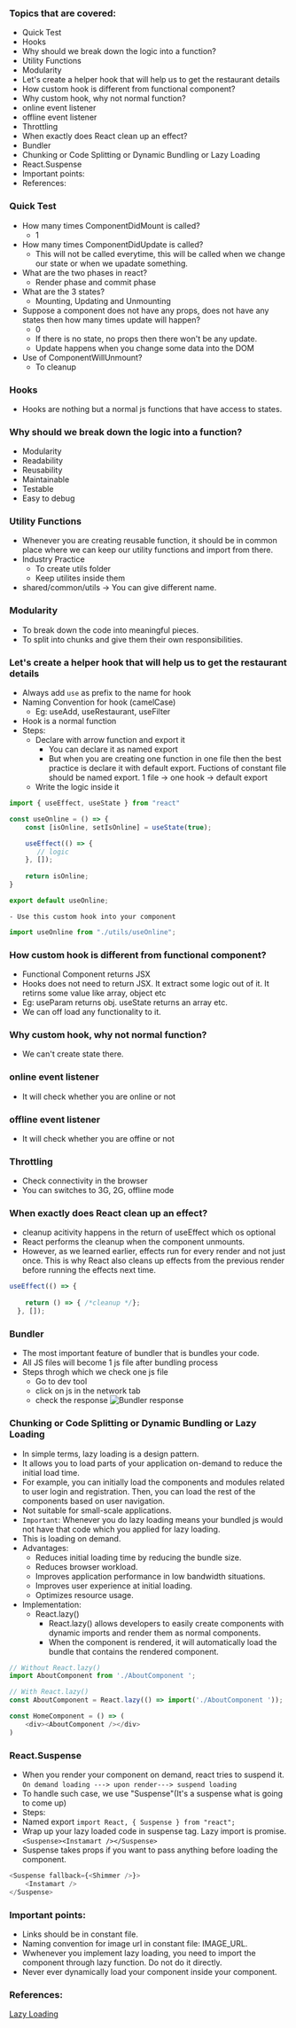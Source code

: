 ### Topics that are covered:
-  Quick Test
-  Hooks
-  Why should we break down the logic into a function?
-  Utility Functions
-  Modularity
-  Let's create a helper hook that will help us to get the restaurant details
-  How custom hook is different from functional component?
-  Why custom hook, why not normal function?
-  online event listener
-  offline event listener
-  Throttling
-  When exactly does React clean up an effect?
-  Bundler
-  Chunking or Code Splitting or Dynamic Bundling or Lazy Loading
-  React.Suspense
-  Important points:
-  References:

### Quick Test
- How many times ComponentDidMount is called?
    - 1
- How many times ComponentDidUpdate is called?
    - This will not be called everytime, this will be called when we change our state or when we upadate something.
- What are the two phases in react?
    - Render phase and commit phase
- What are the 3 states?
    - Mounting, Updating and Unmounting
- Suppose a component does not have any props, does not have any states then how many times update will happen?
    - 0
    - If there is no state, no props then there won't be any update.
    - Update happens when you change some data into the DOM
- Use of ComponentWillUnmount?
    - To cleanup 
### Hooks
- Hooks are nothing but a normal js functions that have access to states.

### Why should we break down the logic into a function?
- Modularity
- Readability
- Reusability
- Maintainable
- Testable
- Easy to debug

### Utility Functions
- Whenever you are creating reusable function, it should be in common place where we can keep our utility functions and import from there.
- Industry Practice
    - To create utils folder
    - Keep utilites inside them
- shared/common/utils -> You can give different name.

### Modularity
- To break down the code into meaningful pieces.
- To split into chunks and give them their own responsibilities.
### Let's create a helper hook that will help us to get the restaurant details
- Always add `use` as prefix to the name for hook
- Naming Convention for hook (camelCase)
    - Eg: useAdd, useRestaurant, useFilter
- Hook is a normal function
- Steps:
    - Declare with arrow function and export it
        - You can declare it as named export
        - But when you are creating one function in one file then the best practice is declare it with default export. Fuctions of constant file should be named export.
            1 file -> one hook -> default export
    - Write the logic inside it
```js
import { useEffect, useState } from "react"

const useOnline = () => {
    const [isOnline, setIsOnline] = useState(true);

    useEffect(() => {
       // logic
    }, []);
     
    return isOnline;
}

export default useOnline;
```
    - Use this custom hook into your component
```js
import useOnline from "./utils/useOnline";
```
### How custom hook is different from functional component?
- Functional Component returns JSX
- Hooks does not need to return JSX. It extract some logic out of it. It retirns some value like array, object etc
- Eg: useParam returns obj. useState returns an array etc.
- We can off load any functionality to it.
### Why custom hook, why not normal function?
- We can't create state there.
### online event listener
- It will check whether you are online or not
### offline event listener
- It will check whether you are offine or not
### Throttling
- Check connectivity in the browser
- You can switches to 3G, 2G, offline mode
### When exactly does React clean up an effect?
- cleanup acitivity happens in the return of useEffect which os optional 
- React performs the cleanup when the component unmounts. 
- However, as we learned earlier, effects run for every render and not just once. This is why React also cleans up effects from the previous render before running the effects next time. 

```js
useEffect(() => {
    
    return () => { /*cleanup */};
  }, []);

```
### Bundler
- The most important feature of bundler that is bundles your code.
- All JS files will become 1 js file after bundling process
- Steps throgh which we check one js file
    - Go to dev tool
    - click on js in the network tab
    - check the response
![Bundler response](../Namaste-React/src/assets/notes-images/bundler.png)

### Chunking or Code Splitting or Dynamic Bundling or Lazy Loading
- In simple terms, lazy loading is a design pattern. 
- It allows you to load parts of your application on-demand to reduce the initial load time. 
- For example, you can initially load the components and modules related to user login and registration. Then, you can load the rest of the components based on user navigation.
- Not suitable for small-scale applications.
- `Important`: Whenever you do lazy loading means your bundled js would not have that code which you applied for lazy loading.
- This is loading on demand.
- Advantages:
    - Reduces initial loading time by reducing the bundle size.
    - Reduces browser workload.
    - Improves application performance in low bandwidth situations.
    - Improves user experience at initial loading.
    - Optimizes resource usage.
- Implementation:
    - React.lazy()
        - React.lazy() allows developers to easily create components with dynamic imports and render them as normal components. 
        - When the component is rendered, it will automatically load the bundle that contains the rendered component.

```js
// Without React.lazy()
import AboutComponent from './AboutComponent ';

// With React.lazy()
const AboutComponent = React.lazy(() => import('./AboutComponent '));

const HomeComponent = () => (
    <div><AboutComponent /></div>
)
```
### React.Suspense
- When you render your component on demand, react tries to suspend it.
`On demand loading ---> upon render---> suspend loading`
- To handle such case, we use "Suspense"(It's a suspense what is going to come up)
- Steps:
- Named export
`import React, { Suspense } from "react";`
- Wrap up your lazy loaded code in suspense tag. Lazy import is promise.
`<Suspense><Instamart /></Suspense>`
- Suspense takes props if you want to pass anything before loading the component.
```js
<Suspense fallback={<Shimmer />}>
    <Instamart />
</Suspense>
```
### Important points:
- Links should be in constant file.
- Naming convention for image url in constant file: IMAGE_URL.
- Wwhenever you implement lazy loading, you need to import the component through lazy function. Do not do it directly.
- Never ever dynamically load your component inside your component.
### References:
[Lazy Loading](https://www.syncfusion.com/blogs/post/lazy-loading-with-react-an-overview.aspx#:~:text=Lazy%20loading%20is%20one%20of,implemented%20using%20third%2Dparty%20libraries.)

